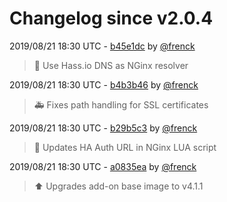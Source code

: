 # Changelog since v2.0.4

2019/08/21 18:30 UTC - [b45e1dc](https://github.com/hassio-addons/addon-ide/commit/b45e1dc1ba81070a7dc41f1d924df61e9991676d) by [@frenck](https://github.com/frenck)
> :hammer: Use Hass.io DNS as NGinx resolver 

2019/08/21 18:30 UTC - [b4b3b46](https://github.com/hassio-addons/addon-ide/commit/b4b3b4633074416aac914712cf1407b9ea901de1) by [@frenck](https://github.com/frenck)
> :ambulance: Fixes path handling for SSL certificates 

2019/08/21 18:30 UTC - [b29b5c3](https://github.com/hassio-addons/addon-ide/commit/b29b5c361f202470141b7c3eafdb183476593df7) by [@frenck](https://github.com/frenck)
> :hammer: Updates HA Auth URL in NGinx LUA script 

2019/08/21 18:30 UTC - [a0835ea](https://github.com/hassio-addons/addon-ide/commit/a0835ea05c9decebd7b89d19dc0456405c9f5dad) by [@frenck](https://github.com/frenck)
> :arrow_up: Upgrades add-on base image to v4.1.1 

